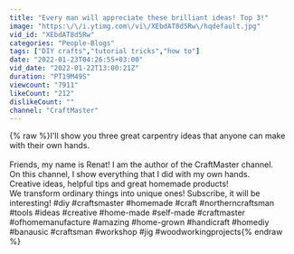 ```yaml
---
title: "Every man will appreciate these brilliant ideas! Top 3!"
image: "https:\/\/i.ytimg.com\/vi\/XEbdAT8d5Rw\/hqdefault.jpg"
vid_id: "XEbdAT8d5Rw"
categories: "People-Blogs"
tags: ["DIY crafts","tutorial tricks","how to"]
date: "2022-01-23T04:26:55+03:00"
vid_date: "2022-01-22T13:00:21Z"
duration: "PT19M49S"
viewcount: "7911"
likeCount: "212"
dislikeCount: ""
channel: "CraftMaster"
---
```

{% raw %}I'll show you three great carpentry ideas that anyone can make with their own hands.<br /><br />Friends, my name is Renat! I am the author of the CraftMaster channel.<br />On this channel, I show everything that I did with my own hands.<br />Creative ideas, helpful tips and great homemade products!<br />We transform ordinary things into unique ones! Subscribe, it will be interesting! #diy #craftsmaster #homemade #craft #northerncraftsman #tools #ideas #creative #home-made #self-made #craftmaster #ofhomemanufacture #amazing #home-grown #handicraft #homediy #banausic #craftsman #workshop #jig #woodworkingprojects{% endraw %}
